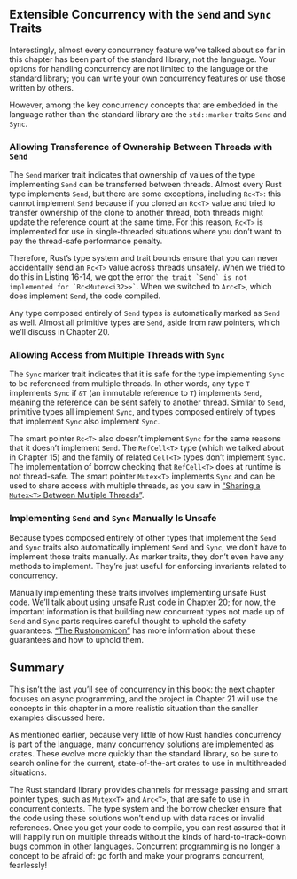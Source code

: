 ## Extensible Concurrency with the `Send` and `Sync` Traits

<!-- Old link, do not remove -->

<a id="extensible-concurrency-with-the-sync-and-send-traits"></a>

Interestingly, almost every concurrency feature we’ve talked about so far in
this chapter has been part of the standard library, not the language. Your
options for handling concurrency are not limited to the language or the
standard library; you can write your own concurrency features or use those
written by others.

However, among the key concurrency concepts that are embedded in the language
rather than the standard library are the `std::marker` traits `Send` and `Sync`.

### Allowing Transference of Ownership Between Threads with `Send`

The `Send` marker trait indicates that ownership of values of the type
implementing `Send` can be transferred between threads. Almost every Rust type
implements `Send`, but there are some exceptions, including `Rc<T>`: this
cannot implement `Send` because if you cloned an `Rc<T>` value and tried to
transfer ownership of the clone to another thread, both threads might update
the reference count at the same time. For this reason, `Rc<T>` is implemented
for use in single-threaded situations where you don’t want to pay the
thread-safe performance penalty.

Therefore, Rust’s type system and trait bounds ensure that you can never
accidentally send an `Rc<T>` value across threads unsafely. When we tried to do
this in Listing 16-14, we got the error `` the trait `Send` is not implemented
for `Rc<Mutex<i32>>` ``. When we switched to `Arc<T>`, which does implement
`Send`, the code compiled.

Any type composed entirely of `Send` types is automatically marked as `Send` as
well. Almost all primitive types are `Send`, aside from raw pointers, which
we’ll discuss in Chapter 20.

### Allowing Access from Multiple Threads with `Sync`

The `Sync` marker trait indicates that it is safe for the type implementing
`Sync` to be referenced from multiple threads. In other words, any type `T`
implements `Sync` if `&T` (an immutable reference to `T`) implements `Send`,
meaning the reference can be sent safely to another thread. Similar to `Send`,
primitive types all implement `Sync`, and types composed entirely of types that
implement `Sync` also implement `Sync`.

The smart pointer `Rc<T>` also doesn’t implement `Sync` for the same reasons
that it doesn’t implement `Send`. The `RefCell<T>` type (which we talked about
in Chapter 15) and the family of related `Cell<T>` types don’t implement
`Sync`. The implementation of borrow checking that `RefCell<T>` does at runtime
is not thread-safe. The smart pointer `Mutex<T>` implements `Sync` and can be
used to share access with multiple threads, as you saw in [“Sharing a
`Mutex<T>` Between Multiple
Threads”][sharing-a-mutext-between-multiple-threads]<!-- ignore -->.

### Implementing `Send` and `Sync` Manually Is Unsafe

Because types composed entirely of other types that implement the `Send` and
`Sync` traits also automatically implement `Send` and `Sync`, we don’t have to
implement those traits manually. As marker traits, they don’t even have any
methods to implement. They’re just useful for enforcing invariants related to
concurrency.

Manually implementing these traits involves implementing unsafe Rust code.
We’ll talk about using unsafe Rust code in Chapter 20; for now, the important
information is that building new concurrent types not made up of `Send` and
`Sync` parts requires careful thought to uphold the safety guarantees. [“The
Rustonomicon”][nomicon] has more information about these guarantees and how to
uphold them.

## Summary

This isn’t the last you’ll see of concurrency in this book: the next chapter
focuses on async programming, and the project in Chapter 21 will use the
concepts in this chapter in a more realistic situation than the smaller
examples discussed here.

As mentioned earlier, because very little of how Rust handles concurrency is
part of the language, many concurrency solutions are implemented as crates.
These evolve more quickly than the standard library, so be sure to search
online for the current, state-of-the-art crates to use in multithreaded
situations.

The Rust standard library provides channels for message passing and smart
pointer types, such as `Mutex<T>` and `Arc<T>`, that are safe to use in
concurrent contexts. The type system and the borrow checker ensure that the
code using these solutions won’t end up with data races or invalid references.
Once you get your code to compile, you can rest assured that it will happily
run on multiple threads without the kinds of hard-to-track-down bugs common in
other languages. Concurrent programming is no longer a concept to be afraid of:
go forth and make your programs concurrent, fearlessly!

[sharing-a-mutext-between-multiple-threads]: ch16-03-shared-state.html#sharing-a-mutext-between-multiple-threads
[nomicon]: https://doc.rust-lang.org/stable/nomicon/index.html

